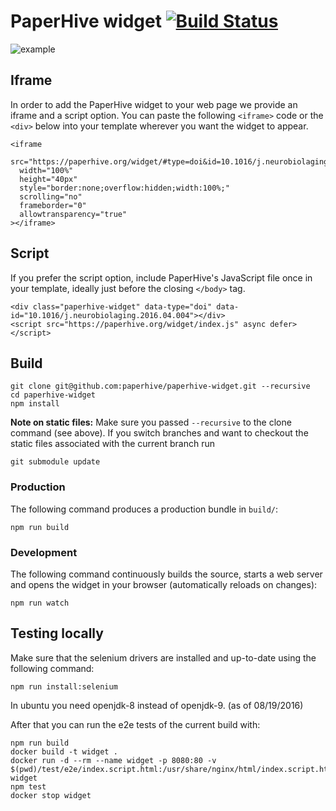 # PaperHive widget [![Build Status](https://travis-ci.org/paperhive/paperhive-widget.svg?branch=master)](https://travis-ci.org/paperhive/paperhive-widget)

![example](https://cloud.githubusercontent.com/assets/3831683/16989765/b8f91a4e-4e95-11e6-84fc-73005b2fbcf0.png)

## Iframe

In order to add the PaperHive widget to your web page we provide an iframe and a script option. You can paste the following `<iframe>` code or the `<div>` below into your template wherever you want the widget to appear.

```
<iframe
  src="https://paperhive.org/widget/#type=doi&id=10.1016/j.neurobiolaging.2016.04.004"
  width="100%"
  height="40px"
  style="border:none;overflow:hidden;width:100%;"
  scrolling="no"
  frameborder="0"
  allowtransparency="true"
></iframe>
```

## Script

If you prefer the script option, include PaperHive's JavaScript file once in your template, ideally just before the closing `</body>` tag.

```
<div class="paperhive-widget" data-type="doi" data-id="10.1016/j.neurobiolaging.2016.04.004"></div>
<script src="https://paperhive.org/widget/index.js" async defer></script>
```

## Build

```
git clone git@github.com:paperhive/paperhive-widget.git --recursive
cd paperhive-widget
npm install
```

**Note on static files:**
Make sure you passed `--recursive` to the clone command (see above). If you
switch branches and want to checkout the static files associated with the
current branch run
```
git submodule update
```

### Production
The following command produces a production bundle in `build/`:
```
npm run build
```

### Development
The following command continuously builds the source, starts a web server
and opens the widget in your browser (automatically reloads on changes):
```
npm run watch
```

## Testing locally

Make sure that the selenium drivers are installed and up-to-date using the following command:

```
npm run install:selenium
```

In ubuntu you need openjdk-8 instead of openjdk-9. (as of 08/19/2016)

After that you can run the e2e tests of the current build with:

```
npm run build
docker build -t widget .
docker run -d --rm --name widget -p 8080:80 -v $(pwd)/test/e2e/index.script.html:/usr/share/nginx/html/index.script.html widget
npm test
docker stop widget
```
